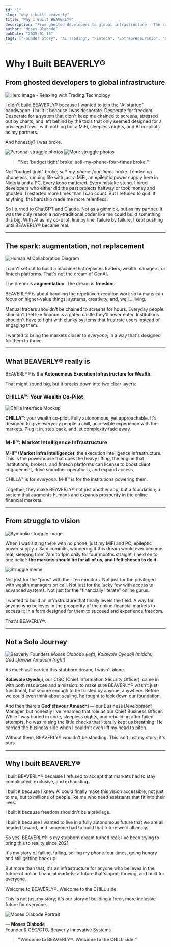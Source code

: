 ```yaml
---
id: "1"
slug: "why-i-built-beaverly"
title: "Why I Built BEAVERLY®"
description: "From ghosted developers to global infrastructure - The raw, unfiltered story behind building BEAVERLY®, the autonomous execution infrastructure for wealth that's changing how people experience financial markets."
author: "Moses Olabode"
pubDate: "2025-01-15"
tags: ["Founder Story", "AI Trading", "Fintech", "Entrepreneurship", "BEAVERLY", "CHILLA"]
---
```


# Why I Built BEAVERLY®
## From ghosted developers to global infrastructure

![Hero Image - Relaxing with Trading Technology](/attached_assets/generated_images/Person_relaxing_with_trading_tech_e20abb04.png)

I didn't build BEAVERLY® because I wanted to join the "AI startup" bandwagon. I built it because I was desperate. Desperate for freedom. Desperate for a system that didn't keep me chained to screens, stressed out by charts, and left behind by the tools that only seemed designed for a privileged few… with nothing but a MiFi, sleepless nights, and AI co-pilots as my partners.

And honestly? I was broke.

![Personal struggle photos](/attached_assets/IMG_2533_1757777062401.JPEG)
![More struggle photos](/attached_assets/IMG_2536_1757777062402.JPEG)

> **"Not 'budget tight' broke; sell-my-phone-four-times broke."**

Not "budget tight" broke; *sell-my-phone-four-times* broke. I ended up phoneless, running life with just a MiFi, an epileptic power supply here in Nigeria and a PC. Every kobo mattered. Every mistake stung. I hired developers who either did the past projects halfway or took money and ghosted. I restarted more times than I can count. But I refused to quit. If anything, the hardship made me more relentless.

So I turned to ChatGPT and Claude. Not as a gimmick, but as my partner. It was the only reason a non-traditional coder like me could build something this big. With AI as my co-pilot, line by line, failure by failure, I kept pushing until BEAVERLY® became real.

---

## The spark: augmentation, not replacement

![Human AI Collaboration Diagram](/attached_assets/generated_images/Human_AI_collaboration_diagram_8bd2fa87.png)

I didn't set out to build a machine that replaces traders, wealth managers, or fintech platforms. That's not the dream of GenAI.

The dream is **augmentation**.
The dream is **freedom**.

BEAVERLY® is about handling the repetitive execution work so humans can focus on higher-value things; systems, creativity, and, well… living.

Manual traders shouldn't be chained to screens for hours. Everyday people shouldn't feel like finance is a gated castle they'll never enter. Institutions shouldn't have to fight with clunky systems that frustrate users instead of engaging them.

I wanted to bring the markets closer to *everyone*; in a way that's designed for them to thrive.

---

## What BEAVERLY® really is

BEAVERLY® is the **Autonomous Execution Infrastructure for Wealth**.

That might sound big, but it breaks down into two clear layers:

### CHILLA™: Your Wealth Co-Pilot

![Chilla Interface Mockup](/attached_assets/generated_images/Chilla_trading_interface_mockup_bf377fd7.png)

**CHILLA™**: your wealth co-pilot. Fully autonomous, yet approachable. It's designed to give everyday people a chill, accessible experience with the markets. Plug it in, step back, and let complexity fade away.

### M-II™: Market Intelligence Infrastructure

**M-II™ (Market Infra Intelligence)**: the execution intelligence infrastructure. This is the powerhouse that does the heavy lifting, the engine that institutions, brokers, and fintech platforms can license to boost client engagement, drive smoother operations, and expand access.

CHILLA™ is for *everyone*.
M-II™ is for the institutions powering them.

Together, they make BEAVERLY® not just another app, but a foundation; a system that augments humans and expands prosperity in the online financial markets.

---

## From struggle to vision

![Symbolic struggle image](/attached_assets/generated_images/Late_night_vision_and_struggle_5638c672.png)

When I was sitting there with no phone, just my MiFi and PC, epileptic power supply + 3am commits, wondering if this dream would ever become real, sleeping from 7am to 1pm daily for four months straight, I held on to one belief: **the markets should be for all of us, and I felt chosen to do it.**

![Struggle meme](/attached_assets/images_1757777062410.jfif)

Not just for the "pros" with their ten monitors. Not just for the privileged with wealth managers on call. Not just for the lucky few with access to advanced systems. Not just for the "financially literate" online gurus.

I wanted to build an infrastructure that finally levels the field. A way for anyone who believes in the prosperity of the online financial markets to access it; in a form designed for them to succeed and experience freedom.

That's BEAVERLY®.

---

## Not a Solo Journey

![Beaverly Founders](/attached_assets/Beaverly_founders_1757777062410.png)
*Moses Olabode (left), Kolawole Oyedeji (middle), God'sfavour Amaechi (right)*

As much as I carried this stubborn dream, I wasn't alone.

**Kolawole Oyedeji**, our CISO (Chief Information Security Officer), came in with both resources and a mission: to make sure BEAVERLY® wasn't just functional, but secure enough to be trusted by anyone, anywhere. Before we could even think about scaling, he fought to lock down our foundation.

And then there's **God'sfavour Ameachi** — our Business Development Manager, but honestly I've renamed that role as our Chief Business Officer. While I was buried in code, sleepless nights, and rebuilding after failed attempts, he was raising the little checks that literally kept us breathing. He carried the business side when I couldn't even lift my head to pitch.

Without them, BEAVERLY® wouldn't be standing. This isn't just my story; it's ours.

---

## Why I built BEAVERLY®

I built BEAVERLY® because I refused to accept that markets had to stay complicated, exclusive, and exhausting.

I built it because I knew AI could finally make this vision accessible, not just to me, but to millions of people like me who need assistants that fit into their lives.

I built it because freedom shouldn't be a privilege.

I built it because I wanted to live in a fully autonomous future that we are all headed toward, and someone had to build that future we'd all enjoy.

So yes, BEAVERLY® is my stubborn dream turned real; I've been trying to bring this to reality since 2021. 

It's my story of failing, falling, selling my phone four times, going hungry and still getting back up. 

But more than that, it's an infrastructure for anyone who believes in the future of online financial markets; a future that's open, thriving, and built for everyone.

Welcome to BEAVERLY®. Welcome to the CHILL side.

This is not just my story; it's our story of building a freer, more inclusive future for everyone.

![Moses Olabode Portrait](/attached_assets/IMG_1135_1757777062403.JPEG)

— **Moses Olabode**  
Founder & CEO/CTO, Beaverly Innovative Systems

> **"Welcome to BEAVERLY®. Welcome to the CHILL side."**